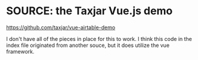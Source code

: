 # SOURCE: the Taxjar Vue.js demo
https://github.com/taxjar/vue-airtable-demo

I don't have all of the pieces in place for this to work.
I think this code in the index file originated from another souce, but it does utilize the vue framework.